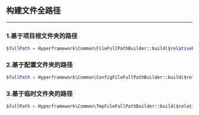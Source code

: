 ## 构建文件全路径

---

### 1.基于项目根文件夹的路径

```php
$fullPath = Hyperframework\Common\FileFullPathBuilder::build($relativePath);
```
### 2.基于配置文件夹的路径

```php
$fullPath = Hyperframework\Common\ConfigFileFullPathBuilder::build($relativePath);
```
### 3.基于临时文件夹的路径

```php
$fullPath = Hyperframework\Common\TmpFileFullPathBuilder::build($relativePath);
```
